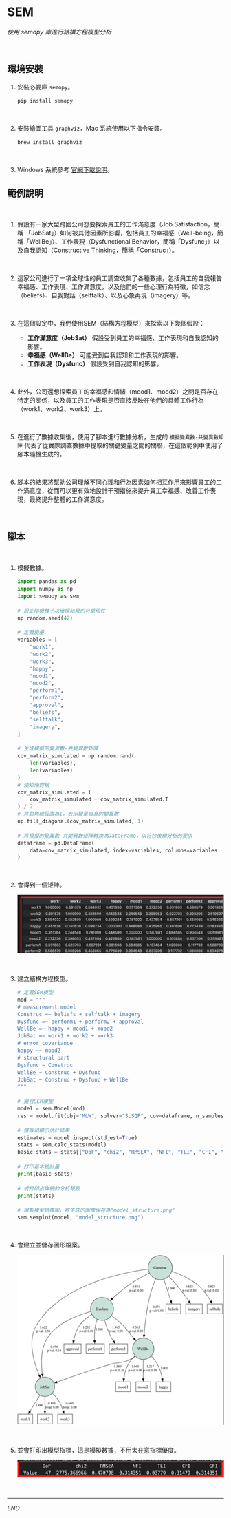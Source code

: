 # SEM

_使用 semopy 庫進行結構方程模型分析_

<br>

## 環境安裝

1. 安裝必要庫 `semopy`。

    ```bash
    pip install semopy
    ```

<br>

2. 安裝繪圖工具 `graphviz`，Mac 系統使用以下指令安裝。

    ```bash
    brew install graphviz
    ```

<br>

3. Windows 系統參考 [官網下載說明](https://graphviz.org/download/)。

## 範例說明

<br>

1. 假設有一家大型跨國公司想要探索員工的工作滿意度（Job Satisfaction，簡稱 「JobSat」）如何被其他因素所影響，包括員工的幸福感（Well-being，簡稱「WellBe」）、工作表現（Dysfunctional Behavior，簡稱「Dysfunc」）以及自我認知（Constructive Thinking，簡稱「Construc」）。

<br>

2. 這家公司進行了一項全球性的員工調查收集了各種數據，包括員工的自我報告幸福感、工作表現、工作滿意度，以及他們的一些心理行為特徵，如信念（beliefs）、自我對話（selftalk）、以及心象再現（imagery）等。

<br>

3. 在這個設定中，我們使用SEM（結構方程模型）來探索以下幾個假設：

   - **工作滿意度（JobSat）** 假設受到員工的幸福感、工作表現和自我認知的影響。
   - **幸福感（WellBe）** 可能受到自我認知和工作表現的影響。
   - **工作表現（Dysfunc）** 假設受到自我認知的影響。

<br>

4. 此外，公司還想探索員工的幸福感和情緒（mood1、mood2）之間是否存在特定的關係，以及員工的工作表現是否直接反映在他們的具體工作行為（work1、work2、work3）上。

<br>

5. 在進行了數據收集後，使用了腳本進行數據分析，生成的 `模擬變異數-共變異數矩陣` 代表了從實際調查數據中提取的關鍵變量之間的關聯，在這個範例中使用了腳本隨機生成的。

<br>

6. 腳本的結果將幫助公司理解不同心理和行為因素如何相互作用來影響員工的工作滿意度，從而可以更有效地設計干預措施來提升員工幸福感、改善工作表現，最終提升整體的工作滿意度。

<br>

## 腳本

<br>

1. 模擬數據。

    ```python
    import pandas as pd
    import numpy as np
    import semopy as sem

    # 設定隨機種子以確保結果的可重現性
    np.random.seed(42)

    # 定義變量
    variables = [
        "work1",
        "work2",
        "work3",
        "happy",
        "mood1",
        "mood2",
        "perform1",
        "perform2",
        "approval",
        "beliefs",
        "selftalk",
        "imagery",
    ]

    # 生成模擬的變異數-共變異數矩陣
    cov_matrix_simulated = np.random.rand(
        len(variables),
        len(variables)
    )
    # 使矩陣對稱
    cov_matrix_simulated = (
        cov_matrix_simulated + cov_matrix_simulated.T
    ) / 2
    # 將對角線設置為1，表示變量自身的變異數
    np.fill_diagonal(cov_matrix_simulated, 1)

    # 將模擬的變異數-共變異數矩陣轉換為DataFrame，以符合後續分析的要求
    dataframe = pd.DataFrame(
        data=cov_matrix_simulated, index=variables, columns=variables
    )
    ```

<br>

2. 會得到一個矩陣。

    ![](images/img_01.png)

<br>

3. 建立結構方程模型。

    ```python
    # 定義SEM模型
    mod = """
    # measurement model
    Construc =~ beliefs + selftalk + imagery
    Dysfunc =~ perform1 + perform2 + approval
    WellBe =~ happy + mood1 + mood2
    JobSat =~ work1 + work2 + work3
    # error covariance
    happy ~~ mood2 
    # structural part
    Dysfunc ~ Construc
    WellBe ~ Construc + Dysfunc
    JobSat ~ Construc + Dysfunc + WellBe
    """

    # 擬合SEM模型
    model = sem.Model(mod)
    res = model.fit(obj="MLW", solver="SLSQP", cov=dataframe, n_samples=263)

    # 獲取和顯示估計結果
    estimates = model.inspect(std_est=True)
    stats = sem.calc_stats(model)
    basic_stats = stats[["DoF", "chi2", "RMSEA", "NFI", "TLI", "CFI", "GFI"]]

    # 打印基本統計量
    print(basic_stats)

    # 或打印出詳細的分析報表
    print(stats)

    # 繪製模型結構圖，將生成的圖像保存為"model_structure.png"
    sem.semplot(model, "model_structure.png")
    ```

<br>

4. 會建立並儲存圖形檔案。

    ![](images/img_02.png)

<br>

5. 並會打印出模型指標，這是模擬數據，不用太在意指標優度。

    ![](images/img_03.png)

<br>

___

_END_